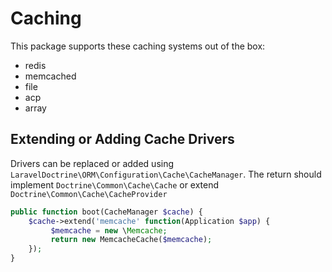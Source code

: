# Caching

This package supports these caching systems out of the box:

* redis
* memcached
* file
* acp
* array

## Extending or Adding Cache Drivers

Drivers can be replaced or added using `LaravelDoctrine\ORM\Configuration\Cache\CacheManager`. The return should implement `Doctrine\Common\Cache\Cache` or extend `Doctrine\Common\Cache\CacheProvider`

```php
public function boot(CacheManager $cache) {
    $cache->extend('memcache' function(Application $app) {
         $memcache = new \Memcache;
         return new MemcacheCache($memcache);
    });
}
```
